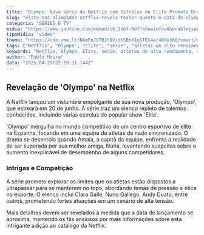 ```yaml
---
title: "Olympo: Nova Série da Netflix com Estrelas de Elite Promete Drama e Competição"
slug: "elite-nas-olimpadas-netflix-revela-teaser-quente-e-data-de-olympo"
categoria: "SÉRIES E TV"
midia: "https://www.youtube.com/embed/i6_IxGf-RoY?showinfo=0&enablejsapi=1"
tipoMidia: "video"
thumb: "https://cdn.ome.lt/NAmFnJUTBJhDVidtSBtXIoSTEX4=/480x360/smart/extras/conteudos/Design_sem_nome_-_2025-04-29T185422.083.png"
tags: ["Netflix", "Olympo", "Elite", "série", "atletas de alto rendimento", "drama esportivo", "competição"]
keywords: "Netflix, Olympo, Elite, série, atletas de alto rendimento, drama esportivo, competição"
author: "Pablo Moura"
data: "2025-04-29T22:19:11.144Z"
---
```


## Revelação de 'Olympo' na Netflix

A Netflix lançou um vislumbre empolgante de sua nova produção, 'Olympo', que estreará em 20 de junho. A série traz um elenco repleto de talentos conhecidos, incluindo várias estrelas do popular show 'Elite'.

'Olympo' mergulha no mundo competitivo de um centro esportivo de elite na Espanha, focando em uma equipe de atletas de nado sincronizado. O drama se desenrola quando Amaia, a capitã da equipe, enfrenta a realidade de ser superada por sua melhor amiga, Núria, levantando suspeitas sobre o aumento inexplicável de desempenho de alguns competidores.

### Intrigas e Competição

A série promete explorar os limites que os atletas estão dispostos a ultrapassar para se manterem no topo, abordando temas de pressão e ética no esporte. O elenco inclui Clara Galle, Nuno Gallego, Andy Duato, entre outros, prometendo fortes atuações em um cenário de alta tensão.

Mais detalhes devem ser revelados à medida que a data de lançamento se aproxima, mantendo os fãs ansiosos por mais informações sobre esta intrigante adição ao catálogo da Netflix.